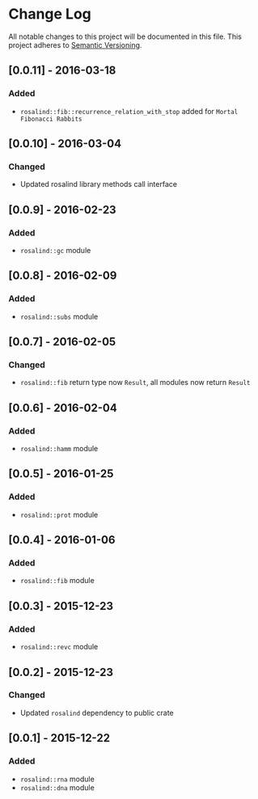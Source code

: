 # Change Log
All notable changes to this project will be documented in this file.
This project adheres to [Semantic Versioning](http://semver.org/).

## [0.0.11] - 2016-03-18
### Added
- `rosalind::fib::recurrence_relation_with_stop` added for `Mortal Fibonacci Rabbits`

## [0.0.10] - 2016-03-04
### Changed
- Updated rosalind library methods call interface

## [0.0.9] - 2016-02-23
### Added
- `rosalind::gc` module

## [0.0.8] - 2016-02-09
### Added
- `rosalind::subs` module

## [0.0.7] - 2016-02-05
### Changed
- `rosalind::fib` return type now `Result`, all modules now return `Result`

## [0.0.6] - 2016-02-04
### Added
- `rosalind::hamm` module

## [0.0.5] - 2016-01-25
### Added
- `rosalind::prot` module

## [0.0.4] - 2016-01-06
### Added
- `rosalind::fib` module

## [0.0.3] - 2015-12-23
### Added
- `rosalind::revc` module

## [0.0.2] - 2015-12-23
### Changed
- Updated `rosalind` dependency to public crate

## [0.0.1] - 2015-12-22
### Added
- `rosalind::rna` module
- `rosalind::dna` module
